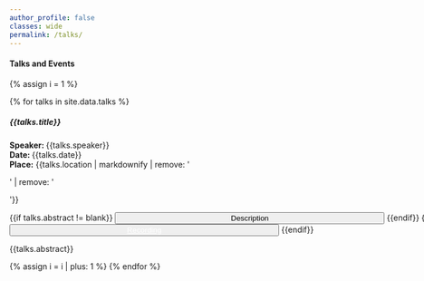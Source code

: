 ```yaml
---
author_profile: false
classes: wide
permalink: /talks/
---
```


<style>
  .buttons {
  width: 960px;
  margin: 0 auto;
}

.btn {
  display: inline-block;
  width: calc(50% - 4px);
  margin: 0 auto;
}
</style> 

<h4> <b> Talks and Events </b></h4>
<script src="https://code.jquery.com/jquery-3.3.1.slim.min.js"></script>
<script src="https://stackpath.bootstrapcdn.com/bootstrap/4.3.1/js/bootstrap.min.js"></script>

{% assign i = 1 %}
<div class="row">
  {% for talks in site.data.talks %}
    <h5 style='font-weight:bold'> {{talks.title}} </h5>
    <p>
      <b>Speaker: </b> {{talks.speaker}} <br>
      <b>Date: </b>  {{talks.date}}<br>
      <b>Place:</b> {{talks.location | markdownify | remove: '<p>' | remove: '</p>'}}<br>
    </p>
    <div class="buttons">
        {{if talks.abstract  != blank}}
        <button class="btn btn-primary" style=' text-align: center' type="button" data-toggle="collapse" data-target="#collapseExample{{ i }}" aria-expanded="false" aria-controls="collapseExample{{ i }}">
          Description
        </button>
        {{endif}} 
        {{if talks.recording  != blank}}
        <button type="button" class="btn btn-primary"> <a href="{{talks.recording}}" style="color: white;"> Recording</a></button>
        {{endif}}
      <div class="collapse" id="collapseExample{{ i }}">
        <p>
          {{talks.abstract}}
        </p>
      </div>
    </div>
  {% assign i = i | plus: 1 %}
  {% endfor %}
</div>